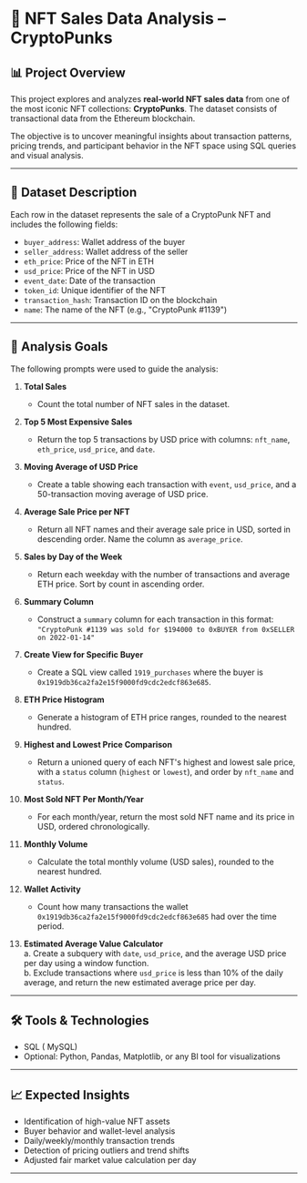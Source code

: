# 🧠 NFT Sales Data Analysis – CryptoPunks

## 📊 Project Overview

This project explores and analyzes **real-world NFT sales data** from one of the most iconic NFT collections: **CryptoPunks**. The dataset consists of transactional data from the Ethereum blockchain.

The objective is to uncover meaningful insights about transaction patterns, pricing trends, and participant behavior in the NFT space using SQL queries and visual analysis.

---

## 🧾 Dataset Description

Each row in the dataset represents the sale of a CryptoPunk NFT and includes the following fields:

- `buyer_address`: Wallet address of the buyer
- `seller_address`: Wallet address of the seller
- `eth_price`: Price of the NFT in ETH
- `usd_price`: Price of the NFT in USD
- `event_date`: Date of the transaction
- `token_id`: Unique identifier of the NFT
- `transaction_hash`: Transaction ID on the blockchain
- `name`: The name of the NFT (e.g., "CryptoPunk #1139")

---

## 🧠 Analysis Goals

The following prompts were used to guide the analysis:

1. **Total Sales**  
   - Count the total number of NFT sales in the dataset.

2. **Top 5 Most Expensive Sales**  
   - Return the top 5 transactions by USD price with columns: `nft_name`, `eth_price`, `usd_price`, and `date`.

3. **Moving Average of USD Price**  
   - Create a table showing each transaction with `event`, `usd_price`, and a 50-transaction moving average of USD price.

4. **Average Sale Price per NFT**  
   - Return all NFT names and their average sale price in USD, sorted in descending order. Name the column as `average_price`.

5. **Sales by Day of the Week**  
   - Return each weekday with the number of transactions and average ETH price. Sort by count in ascending order.

6. **Summary Column**  
   - Construct a `summary` column for each transaction in this format:  
     `"CryptoPunk #1139 was sold for $194000 to 0xBUYER from 0xSELLER on 2022-01-14"`

7. **Create View for Specific Buyer**  
   - Create a SQL view called `1919_purchases` where the buyer is `0x1919db36ca2fa2e15f9000fd9cdc2edcf863e685`.

8. **ETH Price Histogram**  
   - Generate a histogram of ETH price ranges, rounded to the nearest hundred.

9. **Highest and Lowest Price Comparison**  
   - Return a unioned query of each NFT's highest and lowest sale price, with a `status` column (`highest` or `lowest`), and order by `nft_name` and `status`.

10. **Most Sold NFT Per Month/Year**  
    - For each month/year, return the most sold NFT name and its price in USD, ordered chronologically.

11. **Monthly Volume**  
    - Calculate the total monthly volume (USD sales), rounded to the nearest hundred.

12. **Wallet Activity**  
    - Count how many transactions the wallet `0x1919db36ca2fa2e15f9000fd9cdc2edcf863e685` had over the time period.

13. **Estimated Average Value Calculator**  
    a. Create a subquery with `date`, `usd_price`, and the average USD price per day using a window function.  
    b. Exclude transactions where `usd_price` is less than 10% of the daily average, and return the new estimated average price per day.

---

## 🛠 Tools & Technologies

- SQL ( MySQL)
- Optional: Python, Pandas, Matplotlib, or any BI tool for visualizations

---

## 📈 Expected Insights

- Identification of high-value NFT assets
- Buyer behavior and wallet-level analysis
- Daily/weekly/monthly transaction trends
- Detection of pricing outliers and trend shifts
- Adjusted fair market value calculation per day

---

